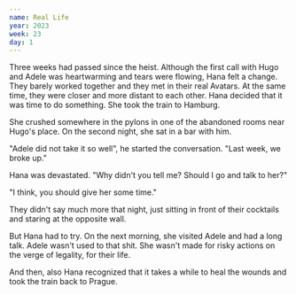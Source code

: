 ```yaml
---
name: Real Life
year: 2023
week: 23
day: 1
---
```


Three weeks had passed since the heist. Although the first call with Hugo and
Adele was heartwarming and tears were flowing, Hana felt a change. They barely
worked together and they met in their real Avatars. At the same time, they were
closer and more distant to each other. Hana decided that it was time to do
something. She took the train to Hamburg.

She crushed somewhere in the pylons in one of the abandoned rooms near Hugo's
place. On the second night, she sat in a bar with him.

"Adele did not take it so well", he started the conversation. "Last week, we
broke up."

Hana was devastated. "Why didn't you tell me? Should I go and talk to her?"

"I think, you should give her some time."

They didn't say much more that night, just sitting in front of their cocktails
and staring at the opposite wall.

But Hana had to try. On the next morning, she visited Adele and had a long talk.
Adele wasn't used to that shit. She wasn't made for risky actions on the verge
of legality, for their life.

And then, also Hana recognized that it takes a while to heal the wounds and took
the train back to Prague.
